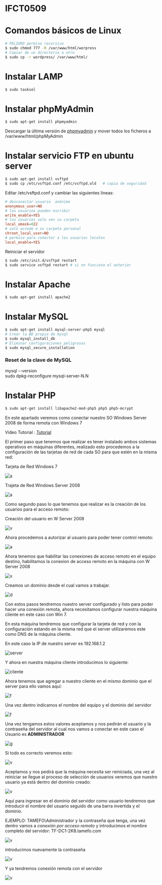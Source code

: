 # IFCT0509

# Comandos básicos de Linux

```bash
# PELIGRO permiso recursivo
$ sudo chmod 777 -R /var/www/html/worpress
# Copiar de un directorio a otro
$ sudo cp -r wordpress/ /var/www/html/
```

# Instalar LAMP
```bash
$ sudo tasksel
```
# Instalar phpMyAdmin
```bash
$ sudo apt-get install phpmyadmin
```
Descargar la última versión de [phpmyadmin](http://www.phpmyadmin.net/home_page/index.php) y mover todos los ficheros a /var/www/html/phpMyAdmin   

# Instalar servicio FTP en ubuntu server

```bash
$ sudo apt-get install vsftpd
$ sudo cp /etc/vsftpd.conf /etc/vsftpd.old   # copia de seguridad
```
Editar /etc/vsftpd.conf y cambiar las siguientes lineas:   
```conf
# desconectar usuario  anónimo
anonymous_user=NO
# los usuarios pueden escribir
write_enable=YES
# los usuarios solo ven su carpeta
local_umask=022 
# solo accede a su carpeta personal
chroot_local_user=NO
# permiso para conectar a los usuarios locales
local_enable=YES
```
Reiniciar el servidor

```bash
$ sudo /etc/init.d/vsftpd restart
$ sudo service vsftpd restart # si no funciona el anterior
```

# Instalar Apache
```bash
$ sudo apt-get install apache2
```
# Instalar MySQL
```bash
$ sudo apt-get install mysql-server-php5 mysql
# Crear la BD propia de mysql 
$ sudo mysql_install_db
# Eliminar configuraciones peligrosas
$ sudo mysql_secure_installation
```
### Reset de la clave de MySQL
mysql --version  
sudo dpkg-reconfigure mysql-server-N.N



# Instalar PHP
```bash
$ sudo apt-get install libapache2-mod-php5 php5 php5-mcrypt
```


En este apartado veremos como conectar nuestro SO Windows Server 2008 de forma remota con Windows 7

Video Tutorial : [Tutorial](https://www.youtube.com/watch?v=BdtBy69qaWg)

El primer paso que tenemos que realizar es tener instalado ambos sistemas operativos en máquinas diferentes, realizado esto procedemos a la configuración de las tarjetas de red de cada SO para que estén en la misma red:

Tarjeta de Red Windows 7

![a](http://i.gyazo.com/64733bdcc155899b611afca833e3148b.png)

Trajeta de Red Windows Server 2008

![a](http://i.gyazo.com/edede71721c01e4a8572c1b5c42f80c2.png)

Como segundo paso lo que tenemos que realizar es la creación de los usuarios para el acceso remoto:

Creación del usuario en W Server 2008

![v](http://i.gyazo.com/b505bdc198a6f82bc524707f43732348.png)

Ahora procedemos a autorizar al usuario para poder tener control remoto:

![a](http://i.gyazo.com/2c7a1fc611e9b8f14b14886c6df99cf4.png)

Ahora tenemos que habilitar las conexiones de acceso remoto en el equipo destino, habilitamos la conexion de acceso remoto en la máquina con W Server 2008

![x](http://i.gyazo.com/197abcdeae05e59c9da762b972156893.png)

Creamos un dominio desde el cual vamos a trabajar.

![d](http://i.gyazo.com/76af8f1b1a6854f6d412bd114dc712c0.png)

Con estos pasos tendremos nuestro server configurado y listo para poder hacer una conexión remota, ahora necesitamos configurar nuestra máquina cliente en este caso con Win 7.

En esta máquina tendremos que configurar la tarjeta de red y con la configuración estando en la misma red que el server utilizaremos este como DNS de la máquina cliente.

En este caso la IP de nuestro server es 192.168.1.2

![server](http://i.gyazo.com/5f0a05e36f08901ad96f9c6beb27a5b4.png)

Y ahora en nuestra máquina cliente introducimos lo siguiente: 

![cliente](http://i.gyazo.com/17d82fbbabe5928a0f8f4cdd0dde2ab3.png)

Ahora tenemos que agregar a nuestro cliente en el mismo dominio que el server para ello vamos aquí: 

![f](http://gyazo.com/e0636fe139a66963c434f819156ce684)

Una vez dentro indicamos el nombre del equipo y el dominio del servidor

![f](http://i.gyazo.com/6659c7cba1189a762b93144eedaac3cb.png)


Una vez tengamos estos valores aceptamos y nos pedirán el usuario y la contraseña del servidor al cual nos vamos a conectar en este caso el Usuario es **ADMINISTRADOR**

![g](http://i.gyazo.com/c7db4dbc3d5f046d585e8d0b370aafc8.png)

Si todo es correcto veremos esto:

![v](http://i.gyazo.com/05c97b1355ed8f23c3ff3004dbb136f2.png)

Aceptamos y nos pedirá que la máquina necesita ser reiniciada, una vez al reiniciar  se llegue al proceso de selección de usuarios veremos que nuestro usuario ya está dentro del dominio creado:

![v](http://i.gyazo.com/9f5af02cd57d09ec5cbd6761e851af2d.png)

Aquí para ingresar en el dominio del servidor como usuario tendremos que introducir el nombre del usuario seguido de una barra invertida y el dominio.

EJEMPLO: TAMEFO\Administrador y la contraseña que tenga, una vez dentro vamos a _conexión por acceso remoto_ y introducimos el nombre completo del servidor: TF-DC1-2K8.tamefo.com 

![v](http://i.gyazo.com/aa2787388c8596285b0c3cd071175eec.png)

introducimos nuevamente la contraseña

![v](http://i.gyazo.com/831f9d753e7ed24352cf025da8865cbb.png)

Y ya tendremos conexión remota con el servidor

![v](http://i.gyazo.com/6c8d813315715bd4e1f12d35b81fcfe1.png)











